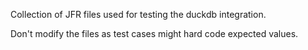 Collection of JFR files used for testing the duckdb integration.

Don't modify the files as test cases might hard code expected values.